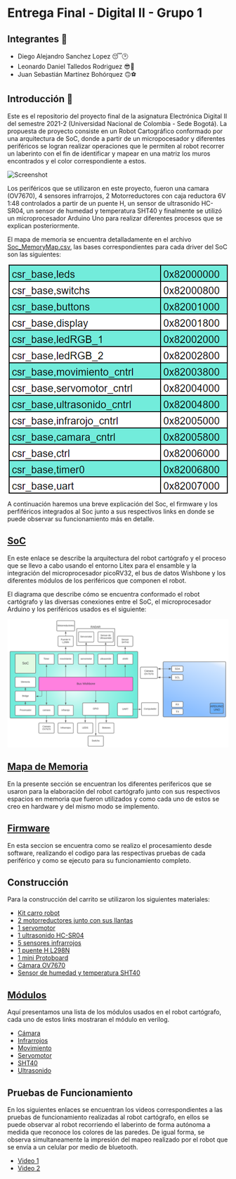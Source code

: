 # Entrega Final - Digital II - Grupo 1
## Integrantes 🥵
- Diego Alejandro Sanchez Lopez 😴🕑
- Leonardo Daniel Talledos Rodriguez 😎🌮
- Juan Sebastián Martínez Bohórquez 🙃⚽

## Introducción 📖

Este es el repositorio del proyecto final de la asignatura Electrónica Digital II del semestre 2021-2 (Universidad Nacional de Colombia - Sede Bogotá). La propuesta de proyecto consiste en un Robot Cartográfico conformado por una arquitectura de SoC, donde a partir de un micropocesador y diferentes periféricos se logran realizar operaciones que le permiten al robot recorrer un laberinto con el fin de identificar y mapear en una matriz los muros encontrados y el color correspondiente a estos. 

![Screenshot](/Imagenes/robot.jpeg)

Los periféricos que se utilizaron en este proyecto, fueron una camara (OV7670), 4 sensores infrarrojos, 2 Motorreductores con caja reductora 6V 1:48 controlados a partir de un puente H, un sensor de ultrasonido HC-SR04, un sensor de humedad y temperatura SHT40 y finalmente se utilizó un microprocesador Arduino Uno para realizar diferentes procesos que se explican posteriormente.

El mapa de memoria se encuentra detalladamente en el archivo [Soc_MemoryMap.csv](/SoC_project/Soc_MemoryMap.csv), las bases correspondientes para cada driver del SoC son las siguientes:

<p align="center">
  <img src="/images/mapa_memoria.png" align="center">
</p>

A continuación haremos una breve explicación del Soc, el firmware y los perfiféricos integrados al Soc junto a sus respectivos links en donde se puede observar su funcionamiento más en detalle.


## [SoC](/SoC_project/)

En este enlace se describe la arquitectura del robot cartógrafo y el proceso que se llevo a cabo usando el entorno Litex para el ensamble y la integración del microprocesador picoRV32, el bus de datos Wishbone y los diferentes módulos de los periféricos que componen el robot.


El diagrama que describe cómo se encuentra conformado el robot cartógrafo y las diversas conexiones entre el SoC, el microprocesador Arduino y los periféricos usados es el siguiente:


![Screenshot](/images/SoC.png)

## [ Mapa de Memoria ](https://github.com/unal-edigital2/w07_entrega-_final-grupo11/tree/main/module)

En la presente sección se encuentran los diferentes perífericos que se usaron para la elaboración del robot cartógrafo junto con sus respectivos espacios en memoria que fueron utilizados y como cada uno de estos se creo en hardware y del mismo modo se implemento.

## [ Firmware ](/SoC_project/firmware/)

En esta seccion se encuentra como se realizo el procesamiento desde software, realizando el codigo para las respectivas pruebas de cada periférico y como se ejecuto para su funcionamiento completo.

## Construcción

Para la construcción del carrito se utilizaron los siguientes materiales:
- [Kit carro robot](/images/kit_robot.png)
- [2 motorreductores junto con sus llantas](/images/motorreductor.png)
- [1 servomotor](/images/servo.png)
- [1 ultrasonido HC-SR04](/images/ultra.png)
- [5 sensores infrarrojos](/images/infra.png)
- [1 puente H L298N](/images/puente.png)
- [1 mini Protoboard](/images/mini.png)
- [Cámara OV7670](/images/cam.png)
- [Sensor de humedad y temperatura SHT40](/images/sht40.png)



## [Módulos](/SoC_project/module/)
Aquí presentamos una lista de los módulos usados en el robot cartógrafo, cada uno de estos links mostraran el módulo en verilog.
- [Cámara](/SoC_project/module/verilog/camara/)
- [Infrarrojos](/SoC_project/module/verilog/infrarojo/)
- [Movimiento](/SoC_project/module/verilog/movimiento/)
- [Servomotor](/SoC_project/module/verilog/servomotor/)
- [SHT40](/SoC_project/module/verilog/sht40/)
- [Ultrasonido](/SoC_project/module/verilog/ultrasonido/)


## Pruebas de Funcionamiento

En los siguientes enlaces se encuentran los videos correspondientes a las pruebas de funcionamiento realizadas al robot cartógrafo, en ellos se puede observar al robot recorriendo el laberinto de forma autónoma a medida que reconoce los colores de las paredes. De igual forma, se observa simultaneamente la impresión del mapeo realizado por el robot que se envía a un celular por medio de bluetooth.
- [Video 1](https://www.youtube.com/watch?v=-sIw7MB7exA)
- [Video 2](https://www.youtube.com/watch?v=XjEla83Jrmw)
